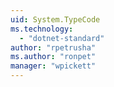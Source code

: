 ```yaml
---
uid: System.TypeCode
ms.technology: 
  - "dotnet-standard"
author: "rpetrusha"
ms.author: "ronpet"
manager: "wpickett"
---
```

